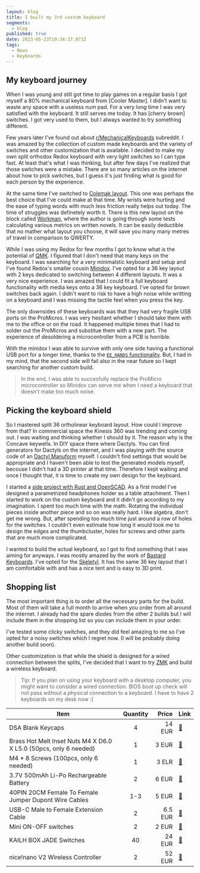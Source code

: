 ```yaml
---
layout: blog
title: I built my 3rd custom keyboard
segments:
  - blog
published: true
date: 2023-05-23T19:34:17.071Z
tags:
  - News
  - Keyboards
---
```

## My keyboard journey

When I was young and still got time to play games on a regular basis I got myself a 80% mechanical keyboard from [Cooler Master]. I didn't want to waste any space with a useless num pad. For a very long time I was very satisfied with the keyboard. It still serves me today. It has [cherry brown] switches. I got very used to them, but I always wanted to try something different.

Few years later I've found out about [r/MechanicalKeyboards](https://www.reddit.com/r/MechanicalKeyboards/) subreddit. I was amazed by the collection of custom made keyboards and the variety of switches and other customization that is available.
I decided to make my own split orthodox Redox keyboard with very light switches so I can type fast. At least that's what I was thinking, but after few days I've realized that those switches were a mistake. There are so many articles on the internet about how to pick switches, but I guess it's just finding what is good for each person by the experience.

At the same time I've switched to [Colemak layout](https://colemak.com/). This one was perhaps the best choice that I've could make at that time. My wrists were hurting and the ease of typing words with much less friction really helps out today. The time of struggles was definetely worth it.
There is this new layout on the block called [Workman](https://workmanlayout.org/), where the author is going through some tests calculating various metrics on written novels. It can be easily deductible that no mather what layout you choose, it will save you many many metres of travel in comparison to QWERTY.

While I was using my Redox for few months I got to know what is the potential of [QMK](https://docs.qmk.fm/#/). I figured that I don't need that many keys on the keyboard. I was searching for a very minimalstic keyboard and setup and I've found Redox's smaller cousin [Minidox](https://github.com/That-Canadian/MiniDox_PCB).
I've opted for a 36 key layout with 2 keys dedicated to switching between 4 different layouts. It was a very nice experience. I was amazed that I could fit a full keyboard functionality with media keys onto a 36 key keyboard. I've opted for brown switches back again. I didn't want to risk to have a high noise while writting on a keyboard and I was missing the tactile feel when you press the key.

The only downsides of these keyboards was that they had very fragile USB ports on the ProMicros. I was very hesitant whether I should take them with me to the office or on the road. It happened multiple times that I had to solder out the ProMicros and substitue them with a new part. The experience of desoldering a microcontroller from a PCB is horrible.

With the minidox I was able to survive with only one side having a functional USB port for a longer time, thanks to the [`EE_HANDS` functionality](https://docs.qmk.fm/#/feature_split_keyboard?id=handedness-by-eeprom).
But, I had in my mind, that the second side will fail also in the near future so I kept searching for another custom build.

> In the end, I was able to succesfully replace the ProMicro microcontroller so Minidox can serve me when I need a keyboard that doesn't make too much noise.

## Picking the keyboard shield

So I mastered split 36 ortholinear keyboard layout. How could I improve from that?
In commercial space the Kinesis 360 was trending and coming out. I was waiting and thinking whether I should by it. The reason why is the Concave keywells. In DIY space there where Dactyls.
You can find generators for Dactyls on the internet, and I was playing with the source code of an [Dactyl Manuform](https://github.com/abstracthat/dactyl-manuform) myself. I couldn't find settings that would be appropriate and I haven't been able to test the generated models myself, becouse I didn't had a 3D printer at that time.
Therefore I kept waiting and once I thought that, it is time to create my own design for the keyboard.

I started a [side project with Rust and OpenSCAD](https://github.com/michalvankodev/rusteaks). As a first model I've designed a parametrized headphones holder as a table attachment. Then I started to work on the custom keyboard and it didn't go according to my imagination. I spent too much time with the math. Rotating the individual pieces inside another piece and so on was really hard. I like algebra, don't get me wrong. But, after spending too much time just around a row of holes for the switches. I couldn't even estimate how long it would took me to design the edges and the thumbcluster, holes for screws and other parts that are much more complicated.

I wanted to build the actual keyboard, so I got to find something that I was aiming for anyways. I was mostly amazed by the work of [Bastard Keyboards](https://bastardkb.com/). I've opted for the [Skeletyl](https://github.com/Bastardkb/Skeletyl/). It has the same 36 key layout that I am comfortable with and has a nice tent and is easy to 3D print.

## Shopping list

The most important thing is to order all the necessary parts for the build. Most of them will take a full month to arrive when you order from all around the internet.
I already had the spare diodes from the other 2 builds but I will include them in the shopping list so you can include them in your order.

I've tested some clicky switches, and they did feel amazing to me so I've opted for a noisy switches which I regret now. (I will be probably doing another build soon).

Other customization is that while the shield is designed for a wired connection between the splits, I've decided that I want to try [ZMK](https://zmk.dev/) and build a wireless keyboard.

> Tip: If you plan on using your keyboard with a desktop computer, you might want to consider a wired connection. BIOS boot up check will not pass without a physical connection to a keyboard. I have to have 2 keyboards on my desk now :( 

| Item                                                               | Quantity | Price   | Link |
|--------------------------------------------------------------------|:--------:|--------:|--------------------------------------------------------------------------------------------------------------|
| DSA Blank Keycaps                                                  | 4        | 14 EUR  | [🛒](https://www.aliexpress.com/item/1005002587285218.html?spm=a2g0o.order_list.0.0.3e541802H3XiA6) | 
| Brass Hot Melt Inset Nuts M4 X D6.0 X L5.0  (50pcs, only 6 needed) | 1        | 3 EUR   | [🛒](https://www.aliexpress.com/item/4000232925592.html?spm=a2g0o.order_list.order_list_main.43.6e0d1802Xk8ijl)    |
| M4 * 8 Screws (100pcs, only 6 needed)                              | 1        | 3 ELR   | [🛒](https://www.aliexpress.com/item/32896139810.html?spm=a2g0o.order_list.order_list_main.38.6e0d1802Xk8ijl)      |
| 3.7V 500mAh Li-Po Rechargeable Battery                             | 2        | 6 EUR   | [🛒](https://www.aliexpress.com/item/1005003262232565.html?spm=a2g0o.order_list.order_list_main.5.6e0d1802Xk8ijl)  |
| 40PIN 20CM Female To Female Jumper Dupont Wire Cables              | 1-3      | 5 EUR   | [🛒](https://www.aliexpress.com/item/33041631448.html?spm=a2g0o.order_list.0.0.3e541802H3XiA6)                     |
| USB-C Male to Female Extension Cable                               | 2        | 6.5 EUR | [🛒](https://www.aliexpress.com/item/1005003238859317.html?spm=a2g0o.order_list.order_list_main.63.6e0d1802Xk8ijl) |
| Mini ON-OFF switches                                               | 2        | 2 EUR   | [🛒](https://www.aliexpress.com/item/32918008270.html?spm=a2g0o.order_list.order_list_main.16.6e0d1802Xk8ijl)      |
| KAILH BOX JADE Switches                                            | 40       | 24 EUR  | [🛒](https://www.eloquentclicks.com/product/novelkeys-x-kailh-box-jade-switch/)                                    |
| nice!nano V2 Wireless Controller                                   | 2        | 52 EUR  | [🛒](https://42keebs.eu/shop/parts/controllers/nice-nano-v2-wireless-controller/)                                  |


